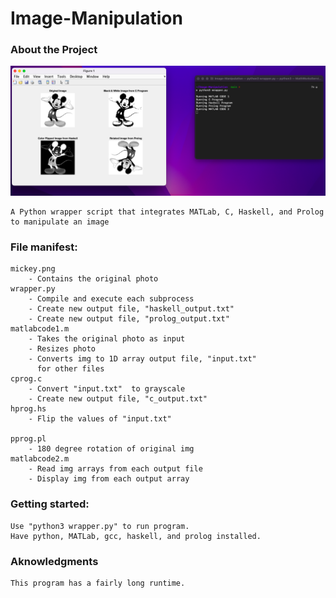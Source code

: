 # Image-Manipulation


### About the Project

![p1](Images/p1.png)

    A Python wrapper script that integrates MATLab, C, Haskell, and Prolog to manipulate an image



### File manifest:
    mickey.png
        - Contains the original photo 
    wrapper.py
        - Compile and execute each subprocess
        - Create new output file, "haskell_output.txt"
        - Create new output file, "prolog_output.txt"
    matlabcode1.m
        - Takes the original photo as input
        - Resizes photo
        - Converts img to 1D array output file, "input.txt"
          for other files
    cprog.c
        - Convert "input.txt"  to grayscale
        - Create new output file, "c_output.txt"
    hprog.hs
        - Flip the values of "input.txt"
        
    pprog.pl
        - 180 degree rotation of original img
    matlabcode2.m
        - Read img arrays from each output file
        - Display img from each output array

### Getting started:

    Use "python3 wrapper.py" to run program.
    Have python, MATLab, gcc, haskell, and prolog installed.

### Aknowledgments

    This program has a fairly long runtime.
    

